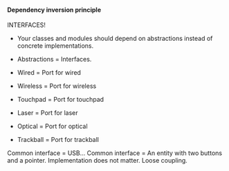 #### Dependency inversion principle

INTERFACES!

* Your classes and modules should depend on abstractions instead of concrete implementations.
* Abstractions = Interfaces.


* Wired = Port for wired
* Wireless = Port for wireless
* Touchpad = Port for touchpad
* Laser = Port for laser
* Optical = Port for optical
* Trackball = Port for trackball

Common interface = USB...
Common interface = An entity with two buttons and a pointer.
Implementation does not matter.
Loose coupling.